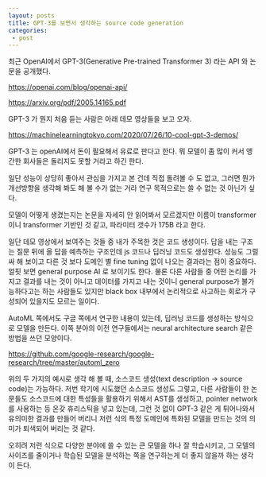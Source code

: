 ```yaml
---
layout: posts
title: GPT-3를 보면서 생각하는 source code generation
categories:
 - post
---
```




최근 OpenAI에서 GPT-3(Generative Pre-trained Transformer 3) 라는 API 와 논문을 공개했다.

https://openai.com/blog/openai-api/

https://arxiv.org/pdf/2005.14165.pdf

GPT-3 가 뭔지 처음 듣는 사람은 아래 데모 영상들을 보고 오자.

https://machinelearningtokyo.com/2020/07/26/10-cool-gpt-3-demos/

GPT-3 는 openAI에서 돈이 필요해서 유료로 판다고 한다. 뭐 모델이 좀 많이 커서 앵간한 회사들은 돌리지도 못할 거라고 하긴 한다.

일단 성능이 상당히 좋아서 관심을 가지고 본 건데 직접 돌려볼 수 도 없고, 그러면 뭔가 개선방향을 생각해 봐도 해 볼 수가 없는 거라 연구 목적으로는 쓸 수 없는 것 아닌가 싶다. 

모델이 어떻게 생겼는지는 논문을 자세히 안 읽어봐서 모르겠지만 이름이 transformer이니 transformer 기반인 것 같고, 파라미터 갯수가 175B 라고 한다. 

일단 데모 영상에서 보여주는 것들 중 내가 주목한 것은 코드 생성이다. 답을 내는 구조는 질문 뒤에 올 답을 예측하는 구조인데 js 코드나 딥러닝 코드도 생성한다. 성능도 그럴싸 해 보이고 다른 것 보다 도메인 별 fine tuning 없이 나오는 결과라는 점이 중요하다. 얼핏 보면 general purpose AI 로 보이기도 한다. 물론 다른 사람들 중 어떤 논리를 가지고 결과를 내는 것이 아니고 데이터를 가지고 내는 것이니 general purpose가 불가능하다고는 하는 사람들도 있지만 black box 내부에서 논리적으로 사고하는 회로가 구성되어 있을지도 모르는 일이다. 



AutoML 쪽에서도 구글 쪽에서 연구한 내용이 있는데, 딥러닝 코드를 생성하는 방식으로 모델을 만든다. 이쪽 분야의 이전 연구들에서는 neural architecture search 같은 방법을 쓰던 모양이다.

https://github.com/google-research/google-research/tree/master/automl_zero



위의 두 가지의 예시로 생각 해 볼 때, 소스코드 생성(text description -> source code)는 가능하다. 저번 학기에 시도했던 소스코드 생성도 그렇고, 다른 사람들이 한 논문들도 소스코드에 대한 특성들을 활용하기 위해서 AST를 생성하고, pointer network를 사용하는 등 온갖 휴리스틱을 넣고 있는데, 그런 것 없이 GPT-3 같은 게 튀어나와서 유의미한 결과를 만들어 버리니 저런 식의 특정 도메인에 특화된 모델을 만드는 것의 의미가 퇴색되어 버리는 것 같다.

오히려 저런 식으로 다양한 분야에 쓸 수 있는 큰 모델을 하나 잘 학습시키고, 그 모델의 사이즈를 줄이거나 학습된 모델을 분석하는 쪽을 연구하는게 더 좋지 않을까 하는 생각이 든다.

